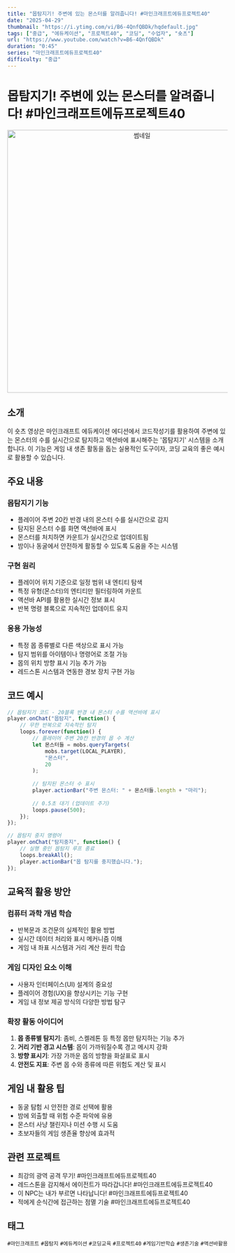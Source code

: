 ```yaml
--- 
title: "몹탐지기! 주변에 있는 몬스터를 알려줍니다! #마인크래프트에듀프로젝트40"
date: "2025-04-29"
thumbnail: "https://i.ytimg.com/vi/B6-4QnfQBDk/hqdefault.jpg"
tags: ["중급", "에듀케이션", "프로젝트40", "코딩", "수업자", "숏츠"]
url: "https://www.youtube.com/watch?v=B6-4QnfQBDk"
duration: "0:45"
series: "마인크래프트에듀프로젝트40"
difficulty: "중급" 
--- 
```


# 몹탐지기! 주변에 있는 몬스터를 알려줍니다! #마인크래프트에듀프로젝트40

<div align="center">
<img src="https://i.ytimg.com/vi/B6-4QnfQBDk/hqdefault.jpg" alt="썸네일" width="600"/>
</div>

## 소개
이 숏츠 영상은 마인크래프트 에듀케이션 에디션에서 코드작성기를 활용하여 주변에 있는 몬스터의 수를 실시간으로 탐지하고 액션바에 표시해주는 '몹탐지기' 시스템을 소개합니다. 이 기능은 게임 내 생존 활동을 돕는 실용적인 도구이자, 코딩 교육의 좋은 예시로 활용할 수 있습니다.

## 주요 내용

### 몹탐지기 기능
- 플레이어 주변 20칸 반경 내의 몬스터 수를 실시간으로 감지
- 탐지된 몬스터 수를 화면 액션바에 표시
- 몬스터를 처치하면 카운트가 실시간으로 업데이트됨
- 밤이나 동굴에서 안전하게 활동할 수 있도록 도움을 주는 시스템

### 구현 원리
- 플레이어 위치 기준으로 일정 범위 내 엔티티 탐색
- 특정 유형(몬스터)의 엔티티만 필터링하여 카운트
- 액션바 API를 활용한 실시간 정보 표시
- 반복 명령 블록으로 지속적인 업데이트 유지

### 응용 가능성
- 특정 몹 종류별로 다른 색상으로 표시 가능
- 탐지 범위를 아이템이나 명령어로 조절 가능
- 몹의 위치 방향 표시 기능 추가 가능
- 레드스톤 시스템과 연동한 경보 장치 구현 가능

## 코드 예시

```javascript
// 몹탐지기 코드 - 20블록 반경 내 몬스터 수를 액션바에 표시
player.onChat("몹탐지", function() {
    // 무한 반복으로 지속적인 탐지
    loops.forever(function() {
        // 플레이어 주변 20칸 반경의 몹 수 계산
        let 몬스터들 = mobs.queryTargets(
            mobs.target(LOCAL_PLAYER),
            "몬스터",
            20
        );
        
        // 탐지된 몬스터 수 표시
        player.actionBar("주변 몬스터: " + 몬스터들.length + "마리");
        
        // 0.5초 대기 (업데이트 주기)
        loops.pause(500);
    });
});

// 몹탐지 중지 명령어
player.onChat("탐지중지", function() {
    // 실행 중인 몹탐지 루프 종료
    loops.breakAll();
    player.actionBar("몹 탐지를 중지했습니다.");
});
```

## 교육적 활용 방안

### 컴퓨터 과학 개념 학습
- 반복문과 조건문의 실제적인 활용 방법
- 실시간 데이터 처리와 표시 메커니즘 이해
- 게임 내 좌표 시스템과 거리 계산 원리 학습

### 게임 디자인 요소 이해
- 사용자 인터페이스(UI) 설계의 중요성
- 플레이어 경험(UX)을 향상시키는 기능 구현
- 게임 내 정보 제공 방식의 다양한 방법 탐구

### 확장 활동 아이디어
1. **몹 종류별 탐지기**: 좀비, 스켈레톤 등 특정 몹만 탐지하는 기능 추가
2. **거리 기반 경고 시스템**: 몹이 가까워질수록 경고 메시지 강화
3. **방향 표시기**: 가장 가까운 몹의 방향을 화살표로 표시
4. **안전도 지표**: 주변 몹 수와 종류에 따른 위험도 계산 및 표시

## 게임 내 활용 팁
- 동굴 탐험 시 안전한 경로 선택에 활용
- 밤에 외출할 때 위험 수준 파악에 유용
- 몬스터 사냥 챌린지나 미션 수행 시 도움
- 초보자들의 게임 생존율 향상에 효과적

## 관련 프로젝트
- 최강의 광역 공격 무기! #마인크래프트에듀프로젝트40
- 레드스톤을 감지해서 에이전트가 따라갑니다! #마인크래프트에듀프로젝트40
- 이 NPC는 내가 부르면 나타납니다! #마인크래프트에듀프로젝트40
- 적에게 순식간에 접근하는 점멸 기술 #마인크래프트에듀프로젝트40

## 태그
`#마인크래프트` `#몹탐지` `#에듀케이션` `#코딩교육` `#프로젝트40` `#게임기반학습` `#생존기술` `#액션바활용`
